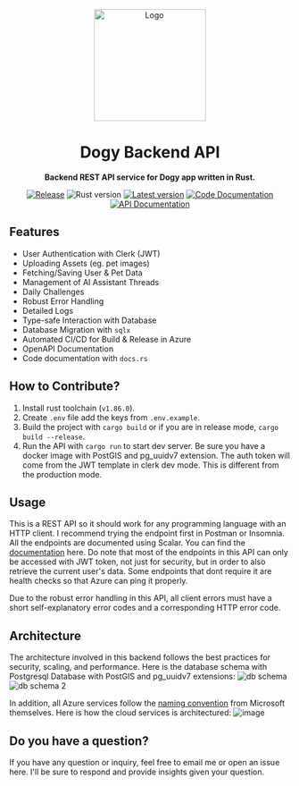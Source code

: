 <!-- @format -->
<div align="center">
   <img src="https://github.com/user-attachments/assets/5c7273ec-a1be-4057-8ba5-ced93c88b2a0" alt="Logo" width=200 />

   <h1> Dogy Backend API </h1>


   **Backend REST API service for Dogy app written in Rust.**


   [![Release](https://github.com/dogy-app/backend-api/actions/workflows/release.yml/badge.svg)](https://github.com/dogy-app/backend-api/actions/workflows/release.yml)
   ![Rust version](https://img.shields.io/badge/cargo-v1.86.0-f64d00)
   [![Latest version](https://img.shields.io/badge/latest_version-v0.3.0-blue)](https://github.com/dogy-app/backend-api/releases/tag/v0.3.0)
   [![Code Documentation](https://img.shields.io/badge/code%20documentation-8A2BE2)](https://dogy-backend.pages.dev/dogy_backend_api)
   [![API Documentation](https://img.shields.io/badge/api%20documentation-pink)](https://dogy.apidocumentation.com/reference)

</div>

## Features
- User Authentication with Clerk (JWT)
- Uploading Assets (eg. pet images)
- Fetching/Saving User & Pet Data
- Management of AI Assistant Threads
- Daily Challenges
- Robust Error Handling
- Detailed Logs
- Type-safe Interaction with Database
- Database Migration with `sqlx`
- Automated CI/CD for Build & Release in Azure
- OpenAPI Documentation
- Code documentation with `docs.rs`

## How to Contribute?
1. Install rust toolchain (`v1.86.0`).
2. Create `.env` file add the keys from `.env.example`.
3. Build the project with `cargo build` or if you are in release mode, `cargo build --release`.
4. Run the API with `cargo run` to start dev server. Be sure you have a docker image with PostGIS and pg_uuidv7 extension.
   The auth token will come from the JWT template in clerk dev mode. This is different from the production mode.

## Usage
This is a REST API so it should work for any programming language with an HTTP client. I recommend trying the endpoint first in Postman or Insomnia.
All the endpoints are documented using Scalar. You can find the [documentation](https://dogy.apidocumentation.com/reference) here.
Do note that most of the endpoints in this API can only be accessed with JWT token, not just for security, but in order to also retrieve the current user's data.
Some endpoints that dont require it are health checks so that Azure can ping it properly.

Due to the robust error handling in this API, all client errors must have a short self-explanatory error codes and a corresponding HTTP error code.

## Architecture
The architecture involved in this backend follows the best practices for security, scaling, and performance.
Here is the database schema with Postgresql Database with PostGIS and pg_uuidv7 extensions:
![db schema](https://github.com/user-attachments/assets/7b99cf94-6453-459c-9856-22464bf88ee7)
![db schema 2](https://github.com/user-attachments/assets/35b35fc5-8f20-4ff1-96a9-8ca56a2ed9a7)

In addition, all Azure services follow the [naming convention](https://learn.microsoft.com/en-us/azure/cloud-adoption-framework/ready/azure-best-practices/resource-naming) from Microsoft themselves. Here is how the cloud services is architectured:
![image](https://github.com/user-attachments/assets/197b6c49-e74b-4fb2-98fe-80e9dd9734b2)

## Do you have a question?
If you have any question or inquiry, feel free to email me or open an issue here. I'll be sure to respond and provide insights given your question.
